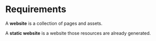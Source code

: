---
---

# Requirements

A **website** is a collection of pages and assets.

A **static website** is a website those resources are already generated.

